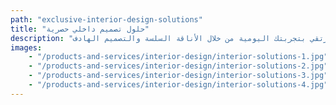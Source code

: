```yaml
---
path: "exclusive-interior-design-solutions"
title: "حلول تصميم داخلي حصرية"
description: "يقوم فريق التصميم الداخلي لدينا بتحويل المساحات السكنية بمهارة إلى ملاذات شخصية تعبر بأناقة عن ذوقك الفردي. من خلال الاهتمام الدقيق بالتفاصيل والخبرة الإبداعية، يقوم مصممونا الموهوبون بتنسيق تصاميم داخلية عملية وراقية لا تعزز بيئتك فحسب، بل ترتقي بتجربتك اليومية من خلال الأناقة السلسة والتصميم الهادف."
images:
    - "/products-and-services/interior-design/interior-solutions-1.jpg"
    - "/products-and-services/interior-design/interior-solutions-2.jpg"
    - "/products-and-services/interior-design/interior-solutions-3.jpg"
    - "/products-and-services/interior-design/interior-solutions-4.jpg"
---
```

